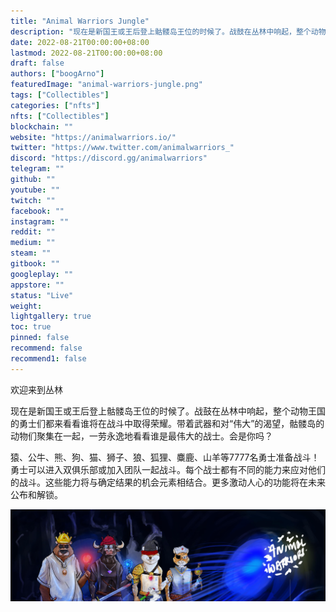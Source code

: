 ```yaml
---
title: "Animal Warriors Jungle"
description: "现在是新国王或王后登上骷髅岛王位的时候了。战鼓在丛林中响起，整个动物王国的勇士们都来看看谁将在战斗中取得荣耀。"
date: 2022-08-21T00:00:00+08:00
lastmod: 2022-08-21T00:00:00+08:00
draft: false
authors: ["boogArno"]
featuredImage: "animal-warriors-jungle.png"
tags: ["Collectibles"]
categories: ["nfts"]
nfts: ["Collectibles"]
blockchain: ""
website: "https://animalwarriors.io/"
twitter: "https://www.twitter.com/animalwarriors_"
discord: "https://discord.gg/animalwarriors"
telegram: ""
github: ""
youtube: ""
twitch: ""
facebook: ""
instagram: ""
reddit: ""
medium: ""
steam: ""
gitbook: ""
googleplay: ""
appstore: ""
status: "Live"
weight: 
lightgallery: true
toc: true
pinned: false
recommend: false
recommend1: false
---
```

欢迎来到丛林

现在是新国王或王后登上骷髅岛王位的时候了。战鼓在丛林中响起，整个动物王国的勇士们都来看看谁将在战斗中取得荣耀。带着武器和对“伟大”的渴望，骷髅岛的动物们聚集在一起，一劳永逸地看看谁是最伟大的战士。会是你吗？

猿、公牛、熊、狗、猫、狮子、狼、狐狸、麋鹿、山羊等7777名勇士准备战斗！勇士可以进入双俱乐部或加入团队一起战斗。每个战士都有不同的能力来应对他们的战斗。这些能力将与确定结果的机会元素相结合。更多激动人心的功能将在未来公布和解锁。

![unnamed](unnamed.png)